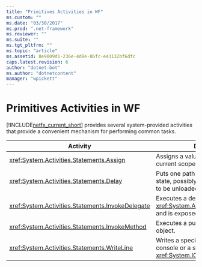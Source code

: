 ```yaml
---
title: "Primitives Activities in WF"
ms.custom: ""
ms.date: "03/30/2017"
ms.prod: ".net-framework"
ms.reviewer: ""
ms.suite: ""
ms.tgt_pltfrm: ""
ms.topic: "article"
ms.assetid: 8e9009d1-236e-4d8e-86fc-e43132bf6dfc
caps.latest.revision: 6
author: "dotnet-bot"
ms.author: "dotnetcontent"
manager: "wpickett"
---
```

# Primitives Activities in WF
[!INCLUDE[netfx_current_short](../../../includes/netfx-current-short-md.md)] provides several system-provided activities that provide a convenient mechanism for performing common tasks.  
  
|Activity|Description|  
|--------------|-----------------|  
|<xref:System.Activities.Statements.Assign>|Assigns a value to a variable at the current scope.|  
|<xref:System.Activities.Statements.Delay>|Puts one path of execution into an idle state, possibly allowing the workflow to be unloaded.|  
|<xref:System.Activities.Statements.InvokeDelegate>|Executes a delegate that derives from <xref:System.Activities.ActivityDelegate> and is exposed as a property.|  
|<xref:System.Activities.Statements.InvokeMethod>|Executes a public method of a CLR object.|  
|<xref:System.Activities.Statements.WriteLine>|Writes a specified string to the console or a specified <xref:System.IO.TextWriter> object.|
